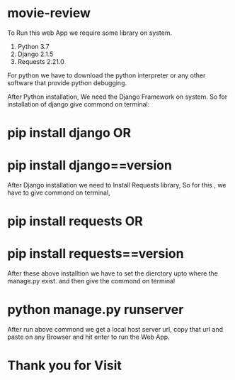 # movie-review

To Run this web App we require some library on system.
 1. Python 3.7
 2. Django 2.1.5
 3. Requests 2.21.0
 
 For python we have to download the python interpreter or any other software that provide python debugging.
 
 After  Python installation, We need the Django Framework on system.
  So for installation of django give commond on terminal:
  # pip install django OR
  # pip install django==version
  
 After Django installation we  need to Install Requests library,
  So for this , we have to give commond on terminal,
   # pip install requests OR
   # pip install requests==version
   
 After these above installtion we have to set the dierctory upto where the manage.py exist.
  and then give the commond on terminal
   # python manage.py runserver
   
  After run above commond we get a local host server url, copy that url and paste on any Browser and hit enter to run the Web App.
 
 
 # Thank you for Visit

